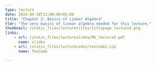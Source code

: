 ```yaml
---
type: lecture
date: 2024-04-18T12:00:00+01:00
title: "Chapter 2: Basics of Linear Algebra"
tldr: "The very basics of linear algebra needed for this lecture."
thumbnail: /static_files/lecturetitles/titlepage_lecture2.png
links:     
    - url: /static_files/lectureslides/MV_lecture2.pdf
      name: slides
    - url: /static_files/lecturecodes/texcode2.zip
      name: TexCode

---
```

